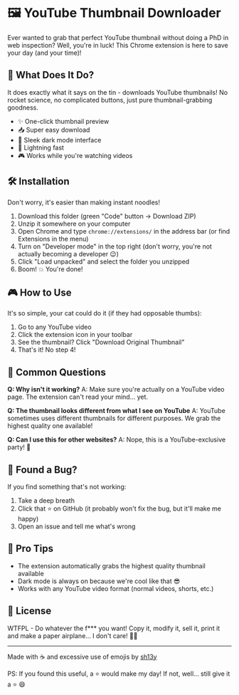 # 🖼️ YouTube Thumbnail Downloader

Ever wanted to grab that perfect YouTube thumbnail without doing a PhD in web inspection? Well, you're in luck! This Chrome extension is here to save your day (and your time)! 

## 🎯 What Does It Do?

It does exactly what it says on the tin - downloads YouTube thumbnails! No rocket science, no complicated buttons, just pure thumbnail-grabbing goodness.

- ✨ One-click thumbnail preview
- 📥 Super easy download
- 🌙 Sleek dark mode interface
- 🚀 Lightning fast
- 🎮 Works while you're watching videos

## 🛠️ Installation

Don't worry, it's easier than making instant noodles! 

1. Download this folder (green "Code" button → Download ZIP)
2. Unzip it somewhere on your computer
3. Open Chrome and type `chrome://extensions/` in the address bar (or find Extensions in the menu)
4. Turn on "Developer mode" in the top right (don't worry, you're not actually becoming a developer 😉)
5. Click "Load unpacked" and select the folder you unzipped
6. Boom! 💥 You're done!

## 🎮 How to Use

It's so simple, your cat could do it (if they had opposable thumbs):

1. Go to any YouTube video
2. Click the extension icon in your toolbar
3. See the thumbnail? Click "Download Original Thumbnail"
4. That's it! No step 4! 

## 🤔 Common Questions

**Q: Why isn't it working?**
A: Make sure you're actually on a YouTube video page. The extension can't read your mind... yet.

**Q: The thumbnail looks different from what I see on YouTube**
A: YouTube sometimes uses different thumbnails for different purposes. We grab the highest quality one available!

**Q: Can I use this for other websites?**
A: Nope, this is a YouTube-exclusive party! 🎉

## 🐛 Found a Bug?

If you find something that's not working:
1. Take a deep breath
2. Click that ⭐ on GitHub (it probably won't fix the bug, but it'll make me happy)
3. Open an issue and tell me what's wrong

## 🚀 Pro Tips

- The extension automatically grabs the highest quality thumbnail available
- Dark mode is always on because we're cool like that 😎
- Works with any YouTube video format (normal videos, shorts, etc.)

## 📜 License

WTFPL - Do whatever the f*** you want! Copy it, modify it, sell it, print it and make a paper airplane... I don't care! 🤷‍♂️

---

Made with ☕ and excessive use of emojis by [sh13y](https://github.com/sh13y)

PS: If you found this useful, a ⭐ would make my day! If not, well... still give it a ⭐ 😄 